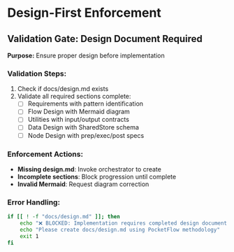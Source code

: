 # Design-First Enforcement

## Validation Gate: Design Document Required
**Purpose:** Ensure proper design before implementation

### Validation Steps:
1. Check if docs/design.md exists
2. Validate all required sections complete:
   - [ ] Requirements with pattern identification
   - [ ] Flow Design with Mermaid diagram
   - [ ] Utilities with input/output contracts  
   - [ ] Data Design with SharedStore schema
   - [ ] Node Design with prep/exec/post specs

### Enforcement Actions:
- **Missing design.md**: Invoke orchestrator to create
- **Incomplete sections**: Block progression until complete
- **Invalid Mermaid**: Request diagram correction

### Error Handling:
```bash
if [[ ! -f "docs/design.md" ]]; then
    echo "❌ BLOCKED: Implementation requires completed design document"
    echo "Please create docs/design.md using PocketFlow methodology"
    exit 1
fi
```
